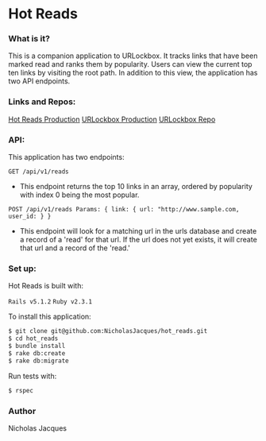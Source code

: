 # Hot Reads

### What is it?

This is a companion application to URLockbox. It tracks links that have been marked read and ranks them by popularity. Users can view the current top ten links by visiting the root path.  In addition to this view, the application has two API endpoints.

### Links and Repos:

[Hot Reads Production](https://ndj-hot-reads.herokuapp.com/)
[URLockbox Production](https://secret-ocean-16532.herokuapp.com)
[URLockbox Repo](https://github.com/NicholasJacques/URLockbox)

### API:

This application has two endpoints:

`GET /api/v1/reads`
- This endpoint returns the top 10 links in an array, ordered by popularity with index 0 being the most popular.

`POST /api/v1/reads Params: { link: { url: "http://www.sample.com, user_id: } }`
- This endpoint will look for a matching url in the urls database and create a record of a 'read' for that url. If the url does not yet exists, it will create that url and a record of the 'read.'

### Set up:

Hot Reads is built with:

`Rails v5.1.2`
`Ruby v2.3.1`

To install this application:

```bash
$ git clone git@github.com:NicholasJacques/hot_reads.git
$ cd hot_reads
$ bundle install
$ rake db:create
$ rake db:migrate
```

Run tests with:

```bash
$ rspec
````

### Author
Nicholas Jacques